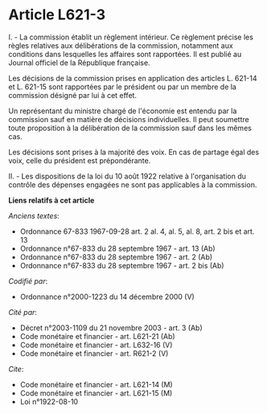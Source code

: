 # Article L621-3

I. - La commission établit un règlement intérieur. Ce règlement précise les règles relatives aux délibérations de la
commission, notamment aux conditions dans lesquelles les affaires sont rapportées. Il est publié au Journal officiel de la
République française.

Les décisions de la commission prises en application des articles L. 621-14 et L. 621-15 sont rapportées par le président ou
par un membre de la commission désigné par lui à cet effet.

Un représentant du ministre chargé de l'économie est entendu par la commission sauf en matière de décisions individuelles. Il
peut soumettre toute proposition à la délibération de la commission sauf dans les mêmes cas.

Les décisions sont prises à la majorité des voix. En cas de partage égal des voix, celle du président est prépondérante.

II. - Les dispositions de la loi du 10 août 1922 relative à l'organisation du contrôle des dépenses engagées ne sont pas
applicables à la commission.

**Liens relatifs à cet article**

_Anciens textes_:

  - Ordonnance 67-833 1967-09-28 art. 2 al. 4, al. 5, al. 8, art. 2 bis et art. 13
  - Ordonnance n°67-833 du 28 septembre 1967 - art. 13 (Ab)
  - Ordonnance n°67-833 du 28 septembre 1967 - art. 2 (Ab)
  - Ordonnance n°67-833 du 28 septembre 1967 - art. 2 bis (Ab)

_Codifié par_:

  - Ordonnance n°2000-1223 du 14 décembre 2000 (V)

_Cité par_:

  - Décret n°2003-1109 du 21 novembre 2003 - art. 3 (Ab)
  - Code monétaire et financier - art. L621-21 (Ab)
  - Code monétaire et financier - art. L632-16 (V)
  - Code monétaire et financier - art. R621-2 (V)

_Cite_:

  - Code monétaire et financier - art. L621-14 (M)
  - Code monétaire et financier - art. L621-15 (M)
  - Loi n°1922-08-10
